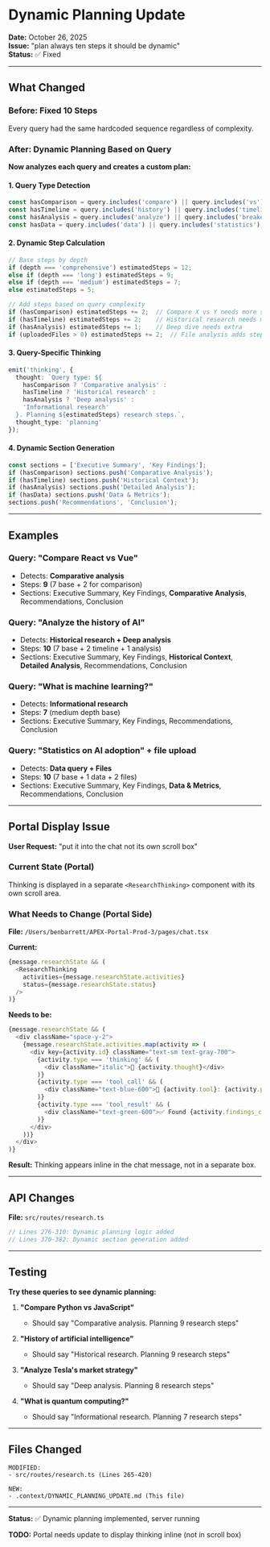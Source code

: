 # Dynamic Planning Update

**Date:** October 26, 2025  
**Issue:** "plan always ten steps it should be dynamic"  
**Status:** ✅ Fixed

---

## What Changed

### Before: Fixed 10 Steps
Every query had the same hardcoded sequence regardless of complexity.

### After: Dynamic Planning Based on Query

**Now analyzes each query and creates a custom plan:**

#### **1. Query Type Detection**
```typescript
const hasComparison = query.includes('compare') || query.includes('vs');
const hasTimeline = query.includes('history') || query.includes('timeline');
const hasAnalysis = query.includes('analyze') || query.includes('breakdown');
const hasData = query.includes('data') || query.includes('statistics');
```

#### **2. Dynamic Step Calculation**
```typescript
// Base steps by depth
if (depth === 'comprehensive') estimatedSteps = 12;
else if (depth === 'long') estimatedSteps = 9;
else if (depth === 'medium') estimatedSteps = 7;
else estimatedSteps = 5;

// Add steps based on query complexity
if (hasComparison) estimatedSteps += 2;  // Compare X vs Y needs more steps
if (hasTimeline) estimatedSteps += 2;    // Historical research needs more
if (hasAnalysis) estimatedSteps += 1;    // Deep dive needs extra
if (uploadedFiles > 0) estimatedSteps += 2;  // File analysis adds steps
```

#### **3. Query-Specific Thinking**
```typescript
emit('thinking', {
  thought: `Query type: ${
    hasComparison ? 'Comparative analysis' : 
    hasTimeline ? 'Historical research' : 
    hasAnalysis ? 'Deep analysis' : 
    'Informational research'
  }. Planning ${estimatedSteps} research steps.`,
  thought_type: 'planning'
});
```

#### **4. Dynamic Section Generation**
```typescript
const sections = ['Executive Summary', 'Key Findings'];
if (hasComparison) sections.push('Comparative Analysis');
if (hasTimeline) sections.push('Historical Context');
if (hasAnalysis) sections.push('Detailed Analysis');
if (hasData) sections.push('Data & Metrics');
sections.push('Recommendations', 'Conclusion');
```

---

## Examples

### Query: "Compare React vs Vue"
- Detects: **Comparative analysis**
- Steps: **9** (7 base + 2 for comparison)
- Sections: Executive Summary, Key Findings, **Comparative Analysis**, Recommendations, Conclusion

### Query: "Analyze the history of AI"
- Detects: **Historical research + Deep analysis**
- Steps: **10** (7 base + 2 timeline + 1 analysis)
- Sections: Executive Summary, Key Findings, **Historical Context**, **Detailed Analysis**, Recommendations, Conclusion

### Query: "What is machine learning?"
- Detects: **Informational research**
- Steps: **7** (medium depth base)
- Sections: Executive Summary, Key Findings, Recommendations, Conclusion

### Query: "Statistics on AI adoption" + file upload
- Detects: **Data query + Files**
- Steps: **10** (7 base + 1 data + 2 files)
- Sections: Executive Summary, Key Findings, **Data & Metrics**, Recommendations, Conclusion

---

## Portal Display Issue

**User Request:** "put it into the chat not its own scroll box"

### Current State (Portal)
Thinking is displayed in a separate `<ResearchThinking>` component with its own scroll area.

### What Needs to Change (Portal Side)

**File:** `/Users/benbarrett/APEX-Portal-Prod-3/pages/chat.tsx`

**Current:**
```typescript
{message.researchState && (
  <ResearchThinking 
    activities={message.researchState.activities}
    status={message.researchState.status}
  />
)}
```

**Needs to be:**
```typescript
{message.researchState && (
  <div className="space-y-2">
    {message.researchState.activities.map(activity => (
      <div key={activity.id} className="text-sm text-gray-700">
        {activity.type === 'thinking' && (
          <div className="italic">💭 {activity.thought}</div>
        )}
        {activity.type === 'tool_call' && (
          <div className="text-blue-600">🔧 {activity.tool}: {activity.purpose}</div>
        )}
        {activity.type === 'tool_result' && (
          <div className="text-green-600">✅ Found {activity.findings_count} items</div>
        )}
      </div>
    ))}
  </div>
)}
```

**Result:** Thinking appears inline in the chat message, not in a separate box.

---

## API Changes

**File:** `src/routes/research.ts`

```typescript
// Lines 276-310: Dynamic planning logic added
// Lines 370-382: Dynamic section generation added
```

---

## Testing

**Try these queries to see dynamic planning:**

1. **"Compare Python vs JavaScript"**
   - Should say "Comparative analysis. Planning 9 research steps"

2. **"History of artificial intelligence"**
   - Should say "Historical research. Planning 9 research steps"

3. **"Analyze Tesla's market strategy"**
   - Should say "Deep analysis. Planning 8 research steps"

4. **"What is quantum computing?"**
   - Should say "Informational research. Planning 7 research steps"

---

## Files Changed

```
MODIFIED:
- src/routes/research.ts (Lines 265-420)

NEW:
- .context/DYNAMIC_PLANNING_UPDATE.md (This file)
```

---

**Status:** ✅ Dynamic planning implemented, server running

**TODO:** Portal needs update to display thinking inline (not in scroll box)


